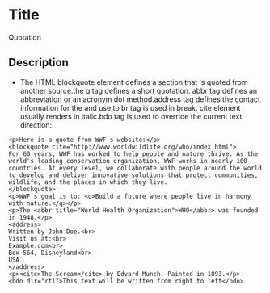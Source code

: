 # Title

Quotation

## Description

* The HTML blockquote element defines a section that is quoted from another source.the q tag defines a short quotation. abbr tag defines an abbreviation or an acronym dot method.address tag defines the contact information for the and use to br tag is used in break. cite element usually renders in italic.bdo tag is used to override the current text direction:

```md040
<p>Here is a quote from WWF's website:</p>
<blockquote cite="http://www.worldwildlife.org/who/index.html">
For 60 years, WWF has worked to help people and nature thrive. As the world's leading conservation organization, WWF works in nearly 100 countries. At every level, we collaborate with people around the world to develop and deliver innovative solutions that protect communities, wildlife, and the places in which they live.
</blockquote>
<p>WWF's goal is to: <q>Build a future where people live in harmony with nature.</q></p>
<p>The <abbr title="World Health Organization">WHO</abbr> was founded in 1948.</p>
<address>
Written by John Doe.<br>
Visit us at:<br>
Example.com<br>
Box 564, Disneyland<br>
USA
</address>
<p><cite>The Scream</cite> by Edvard Munch. Painted in 1893.</p>
<bdo dir="rtl">This text will be written from right to left</bdo>
```
